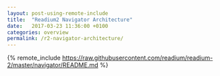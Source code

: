 ```yaml
---
layout: post-using-remote-include
title:  "Readium2 Navigator Architecture"
date:   2017-03-23 11:36:00 +0100
categories: overview
permalink: /r2-navigator-architecture/
---
```


{% remote_include https://raw.githubusercontent.com/readium/readium-2/master/navigator/README.md %}
